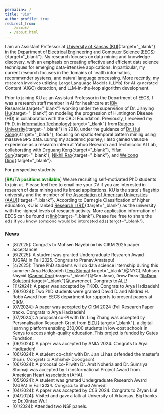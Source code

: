 ```yaml
---
permalink: /
title: "Bio"
author_profile: true
redirect_from: 
  - /about/
  - /about.html
---
```


<style>
red { color: pink }
green { color: green }
</style>

I am an Assistant Professor at [University of Kansas (KU)](https://www.ku.edu/){:target="_blank"} in the Department of [Electrical Engineering and Computer Science (EECS)](https://eecs.ku.edu/){:target="_blank"}. My research focuses on data mining and knowledge discovery, with an emphasis on creating effective and efficient data science techniques for emerging data-intensive applications. In particular, my current research focuses in the domains of health informatics, recommender systems, and natural language processing. More recently, my research involves utilizing Large Language Models (LLMs) for AI-generated Content (AIGC) detection, and LLM-in-the-loop algorithm development.

Prior to joining KU as an Assistant Professor in the Department of EECS, I was a research staff member in AI for healthcare at [IBM Research](https://research.ibm.com/topics/healthcare-and-life-sciences){:target="_blank"} working under the supervision of [Dr. Jianying Hu](https://research.ibm.com/people/jianying-hu){:target="_blank"} on modeling the progression of Huntington Disease (HD) in collaboration with the CHDI Foundation. Previously, I received my Ph.D. in [Information Technology](https://www.business.rutgers.edu/faculty-research/management-science-information-systems){:target="_blank"} from [Rutgers University](https://www.rutgers.edu/){:target="_blank"} in 2018, under the guidance of [Dr. Hui Xiong](http://datamining.rutgers.edu/){:target="_blank"}, focusing on spatio-temporal pattern mining using massive GPS data. During my academic journey, I also gained valuable experience as a research intern at Yahoo Research and Technicolor AI Lab, collaborating with [Deguang Kong](https://scholar.google.com/citations?user=wCkI3_AAAAAJ){:target="_blank"}, [Yifan Sun](https://sites.google.com/site/yifansunwebsite){:target="_blank"}, [Nikhil Rao](https://sites.google.com/view/raonikhil/home){:target="_blank"}, and [Weicong Ding](https://scholar.google.com/citations?user=ZNl3Z-IAAAAJ){:target="_blank"}.



For perspective students:

[**<green>RA/TA positions available</green>**] We are recruiting self-motivated PhD students to join us. Please feel free to email me your CV if you are interested in research of data mining and its broad applications. KU is the state's flagship university and the member of the [Association of American Universities (AAU)](https://en.wikipedia.org/wiki/Association_of_American_Universities){:target="_blank"}. According to Carnegie Classification of higher education, KU is ranked [Research I (R1)](https://en.wikipedia.org/wiki/Research_I_university){:target="_blank"} as the university with the highest levels of research activity. More application information of EECS can be found at [link](https://eecs.ku.edu/phd-program){:target="_blank"}. Pease feel free to share the ads if you know someone would be interested [ads](https://ittc.ku.edu/~zyao/docs/recruit_ads.pdf){:target="_blank"}.

### News
- [8/2025]\: Congrats to Mohsen Nayebi on his CIKM 2025 paper acceptance!
- [6/2025]\: A student was granted Undergraduate Research Award (UGRA) in Fall 2025. Congrats to Pranav Amatapu!
- [4/2025]\: Three PhD students will do data science internship during this summer: Arya Hadizadeh ([Two Sigma](https://www.twosigma.com/){:target="_blank"}@NYC), Mohsen Nayebi ([Capital One](https://www.capitalonecareers.com/){:target="_blank"}@San Jose), Drew Ross ([BioData Solution](https://www.bdatasolutions.com/){:target="_blank"}@Lawrence). Congrats to ALL!
- [11/2024]\: A paper was accepted by TKDD. Congrats to Arya Hadizadeh!
- [08/2024]\: Two PhD students were granted David D. and Mildred H. Robb Award from EECS department for supports to present papers at CIKM.
- [07/2024]\: A paper was accepted by CIKM 2024 (Full Research Paper track). Congrats to Arya Hadizadeh!
- [07/2024]\: A proposal co-PI with Dr. Ling Zhang was accepted by Personalisation Research Grant from [EIDU](https://eidu.com/){:target="_blank"}, a digital learning platform enabling 250,000 students in low-cost schools in Kenya to access high-quality education. This project is funded by Gates Fundation.
- [06/2024]\: A paper was accepted by AMIA 2024. Congrats to Arya Hadizadeh!
- [06/2024]\: A student co-chair with Dr. Jian Li has defended the master's thesis. Congrats to Abhishek Doodgaon!
- [06/2024]\: A proposal co-PI with Dr. Amit Noheria and Dr. Sumaiya Shomaji was accepted by Transformational Project Award from American Heart Association (AHA).
- [05/2024]\: A student was granted Undergraduate Research Award (UGRA) in Fall 2024. Congrats to Shad Ahmed!
- [04/2024]\: A paper was accepted by CCS 2024. Congrats to Zeyan Liu!
- [04/2024]\: Visited and gave a talk at University of Arkansas. Big thanks to Dr. Xintao Wu!
- [01/2024]\: Attended two NSF panels.

